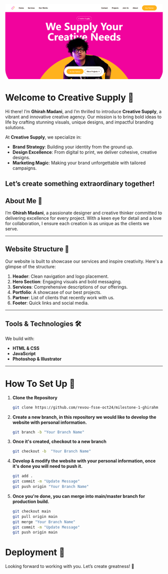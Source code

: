 
![Creative Supply](/assets/readme.png)  

# Welcome to Creative Supply 🌟  

Hi there! I’m **Ghirah Madani**, and I’m thrilled to introduce **Creative Supply**, a vibrant and innovative creative agency. Our mission is to bring bold ideas to life by crafting stunning visuals, unique designs, and impactful branding solutions.  

At **Creative Supply**, we specialize in:  
- **Brand Strategy**: Building your identity from the ground up.  
- **Design Excellence**: From digital to print, we deliver cohesive, creative designs.  
- **Marketing Magic**: Making your brand unforgettable with tailored campaigns.  

Let’s create something extraordinary together!  
---

## About Me 🌟  
I’m **Ghirah Madani**, a passionate designer and creative thinker committed to delivering excellence for every project. With a keen eye for detail and a love for collaboration, I ensure each creation is as unique as the clients we serve.  

---

## Website Structure 📰  

Our website is built to showcase our services and inspire creativity. Here's a glimpse of the structure:  

1. **Header**: Clean navigation and logo placement.  
2. **Hero Section**: Engaging visuals and bold messaging.  
4. **Services**: Comprehensive descriptions of our offerings.  
5. **Portfolio**: A showcase of our best projects.  
6. **Partner**: List of clients that recently work with us.  
8. **Footer**: Quick links and social media.  

---

## Tools & Technologies 🛠️  

We build with:  
- **HTML & CSS**  
- **JavaScript**  
- **Photoshop & Illustrator**

---

# How To Set Up 🌟  
1. **Clone the Repository**  
   ```bash
   git clone https://github.com/revou-fsse-oct24/milestone-1-ghirahm

2. **Create a new branch, in this repository we would like to develop the website with personal information.**
    ```bash
    git branch -b "Your Branch Name"

3. **Once it's created, checkout to a new branch**
    ```bash
    git checkout -b  "Your Branch Name"

4. **Develop & modify the website with your personal information, once it's done you will need to push it.**   
    ```bash
    git add .
    git commit -m "Update Message"
    git push origin "Your Branch Name"

5. **Once you're done, you can merge into main/master branch for production build.**
    ```bash
    git checkout main
    git pull origin main
    git merge "Your Branch Name"
    git commit -m "Update Message"
    git push origin main

# Deployment 🌟 


Looking forward to working with you. Let’s create greatness! 🚀  